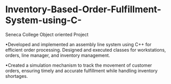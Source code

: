 # Inventory-Based-Order-Fulfillment-System-using-C-
Seneca College Object oriented Project 

•Developed and implemented an assembly line system using C++ for efficient order processing. Designed and executed
classes for workstations, orders, line manager, and inventory management.

•Created a simulation mechanism to track the movement of customer orders, ensuring timely and accurate fulfillment while
handling inventory shortages.
